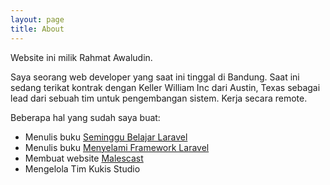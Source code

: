 ```yaml
---
layout: page
title: About
---
```


<p>
Website ini milik Rahmat Awaludin.
</p>

<p>
Saya seorang web developer yang saat ini tinggal di Bandung. Saat ini sedang terikat kontrak dengan Keller William Inc dari Austin, Texas sebagai lead dari sebuah tim untuk pengembangan sistem. Kerja secara remote.
</p>

<p>
Beberapa hal yang sudah saya buat:
</p>

<ul>
  <li>
    Menulis buku <a href="https://leanpub.com/seminggubelajarlaravel">Seminggu Belajar Laravel</a>
  </li>
  <li>
    Menulis buku <a href="https://leanpub.com/bukularavel">Menyelami Framework Laravel</a>
  </li>
  <li>
    Membuat website <a href="https://malescast.com">Malescast</a>
  </li>
  <li>
   Mengelola Tim Kukis Studio
  </li>
</ul>
